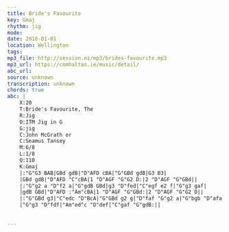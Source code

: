 ```yaml
---
title: Bride's Favourite
key: Gmaj
rhythm: jig
mode: 
date: 2016-01-01
location: Wellington
tags:
mp3_file: http://session.nz/mp3/brides-favourite.mp3
mp3_url: https://comhaltas.ie/music/detail/
abc_url: 
source: unknown
transcription: unknown
chords: true
abc: |
    X:20
    T:Bride's Favourite, The
    R:Jig
    O:ITM Jig in G
    G:jig
    C:John McGrath or
    C:Seamus Tansey
    M:6/8
    L:1/8
    Q:110
    K:Gmaj
    |:"G"G3 BAB|GBd gdB|"D"AFD cBA|"G"GBd gdB|G3 B3|
    |GBd gdB|"D"AFD "C"cBA|1 "D"AGF "G"G2 D:|2 "D"AGF "G"GBd||
    |:"G"g2 a "D"f2 a|"G"gdB GBd|g3 "D"fed|"C"egf e2 f|"G"g3 gaf|
    |gdB GBd|"D"AFD :"Am"cBA|1 "D"AGF "G"GBd:|2 "D"AGF "G"G2 D||
    |:"G"GBd g3|"C"edc "D"BcA|"G"GBd g2 g|"D"faf "G"g2 a|"G"bgb "D"afa|
    |"G"g3 "D"fdf|"Am"ed^c "D"def|"C"gaf "G"gdB:||
    
    
---
```


